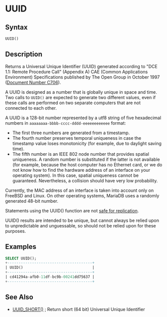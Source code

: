 # UUID

## Syntax

```sql
UUID()
```

## Description

Returns a Universal Unique Identifier (UUID) generated according to "DCE 1.1:
Remote Procedure Call" (Appendix A) CAE (Common Applications Environment)
Specifications published by The Open Group in October
1997 
([Document Number C706](http://www.opengroup.org/public/pubs/catalog/c706.htm)).

A UUID is designed as a number that is globally unique in space and time. Two
calls to <code class="highlight fixed" style="white-space:pre-wrap">UUID()</code> are expected to generate two different
values, even if these calls are performed on two separate computers that are
not connected to each other.

A UUID is a 128-bit number represented by a utf8 string of five
hexadecimal numbers in <code class="highlight fixed" style="white-space:pre-wrap">aaaaaaaa-bbbb-cccc-dddd-eeeeeeeeeeee</code>
format:

- The first three numbers are generated from a timestamp.
- The fourth number preserves temporal uniqueness in case the timestamp value
  loses monotonicity (for example, due to daylight saving time).
- The fifth number is an IEEE 802 node number that provides spatial uniqueness.
  A random number is substituted if the latter is not available (for example,
  because the host computer has no Ethernet card, or we do not know how to find
  the hardware address of an interface on your operating system). In this case,
  spatial uniqueness cannot be guaranteed. Nevertheless, a collision should
  have very low probability.

Currently, the MAC address of an interface is taken into account only on FreeBSD and Linux. On other operating systems, MariaDB uses a randomly generated 48-bit number.

Statements using the UUID() function are not [safe for replication](/kb/en/unsafe-statements-for-replication/).

UUID() results are intended to be unique, but cannot always be relied upon to unpredictable and unguessable, so should not be relied upon for these purposes.

## Examples

```sql
SELECT UUID();
+--------------------------------------+
| UUID()                               |
+--------------------------------------+
| cd41294a-afb0-11df-bc9b-00241dd75637 |
+--------------------------------------+
```

## See Also

- [UUID_SHORT()](/built-in-functions/secondary-functions/miscellaneous-functions/uuid_short/) ; Return short (64 bit) Universal Unique Identifier